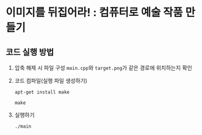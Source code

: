 
# 이미지를 뒤집어라! : 컴퓨터로 예술 작품 만들기

## 코드 실행 방법

1. 압축 해제 시 파일 구성
    `main.cpp`와 `target.png`가 같은 경로에 위치하는지 확인

2. 코드 컴파일(실행 파일 생성하기)
    ```
    apt-get install make
    ```
    
    ```
    make
    ```

3. 실행하기
    ```
    ./main
    ```